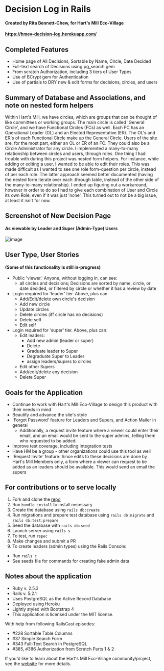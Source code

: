 # Decision Log in Rails
#### Created by Rita Bennett-Chew, for Hart's Mill Eco-Village
#### https://hmev-decision-log.herokuapp.com/

## Completed Features
* Home page of All Decisions, Sortable by Name, Circle, Date Decided
* Full-text search of Decisions using pg_search gem
* From scratch Authorization, including 3 tiers of User Types
* Use of BCrypt gem for Authentication
* Use of partials to DRY new & edit forms for decisions, circles, and users

## Summary of Database and Associations, and note on nested form helpers
Within Hart's Mill, we have circles, which are groups that can be thought of like committees or working groups. The main circle is called 'General Circle', and we have Functional Circles (FCs) as well. Each FC has an Operational Leader (OL) and an Elected Representative (ER). The OL's and ER's of each Functional Circle make up the General Circle. Users of the site are, for the most part, either an OL or ER of an FC. They could also be a Circle Administrator for any circle.
I implemented a many-to-many relationship between circles and users, through roles.
One thing I had trouble with during this project was nested form helpers. For instance, while adding or editing a user, I wanted to be able to edit their roles. This was made difficult as I wanted to see one role form-question per circle, instead of per each role. The latter approach seemed better documented (having the nested form iterate over each :through table, instead of the other side of the many-to-many relationship).
I ended up figuring out a workaround, however in order to do so I had to give each combination of User and Circle its own Role, even if it was just 'none'. This turned out to not be a big issue, at least it isn't for now.

## Screenshot of New Decision Page
#### As viewable by Leader and Super (Admin-Type) Users
![image](https://user-images.githubusercontent.com/11031915/52574218-d1ae4600-2de9-11e9-8b33-c088935a7330.png)

## User Type, User Stories
#### (Some of this functionality is still in-progress)
* Public 'viewer.' Anyone, without logging in, can see:
  - all circles and decisions; Decisions are sorted by name, circle, or date decided, or filtered by circle or whether it has a review by date
* Login required for 'leader' tier. Above, plus can:
  - Add/Edit/delete own circle's decision
  - Add new circle
  - Update circles
  - Delete circles (iff circle has no decisions)
  - Delete self
  - Edit self
* Login required for 'super' tier. Above, plus can:
  - Edit leaders:
    - Add new admin (leader or super)
    - Delete
    - Graduate leader to Super
    - Degraduate Super to Leader
    - assign leaders/supers to circles
  - Edit other Supers
  - Add/edit/delete any decision
  - Delete Super
## Goals for the Application
* Continue to work with Hart's Mill Eco-Village to design this product with their needs in mind
* Beautify and advance the site's style
* 'Forgot Password' feature for Leaders and Supers, and Action Mailer in general
  - Additionally, a request invite feature where a viewer could enter their email, and an email would be sent to the super admins, telling them who requested to be added.
* Improve test coverage, including integration tests
* Have HM be a group - other organizations could use this tool as well
* 'Request Invite' feature: Since edits to these decisions are done by Hart's Mill Members only, a form where a viewer can request to be added as an leaders should be available. This would send an email the supers

## For contributions or to serve locally
1. Fork and clone the [repo](https://github.com/ritabc/rails-decision-log)
1. Run `bundle install` to install necessary
1. Create the database using `rails db:create`
1. Run migrations and prepare test database using `rails db:migrate` and `rails db:test:prepare`
1. Seed the database with `rails db:seed`
1. Launch server using `rails s`
1. To test, run `rspec`
1. Make changes and submit a PR
1. To create leaders (admin types) using the Rails Console:
  * Run `rails c`
  * See seeds file for commands for creating fake admin data

## Notes about the application
* Ruby v. 2.5.3
* Rails v. 5.2.1
* Uses PostgreSQL as the Active Record Database
* Deployed using Heroku
* Lightly styled with Bootstrap 4
* This application is licensed under the MIT license.

With help from following RailsCast episodes:
  - #228 Sortable Table Columns
  - #37 Simple Search Form
  - #343 Full-Text Search in PostgreSQL
  - #385, #386 Authorization from Scratch Parts 1 & 2

If you'd like to learn about the Hart's Mill Eco-Village community/project, see the [website](http://www.hartsmill.org/) for more details.
